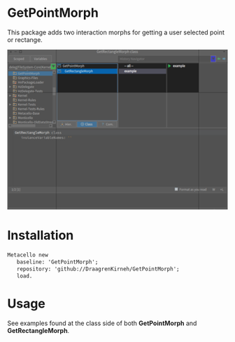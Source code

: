 
# GetPointMorph

This package adds two interaction morphs for getting a user selected point or rectange.

![Selecting a rectangle](rectangle-selection.png)

# Installation

```smalltalk
Metacello new
   baseline: 'GetPointMorph';
   repository: 'github://DraagrenKirneh/GetPointMorph';
   load.
```

# Usage 

See examples found at the class side of both **GetPointMorph** and **GetRectangleMorph**.